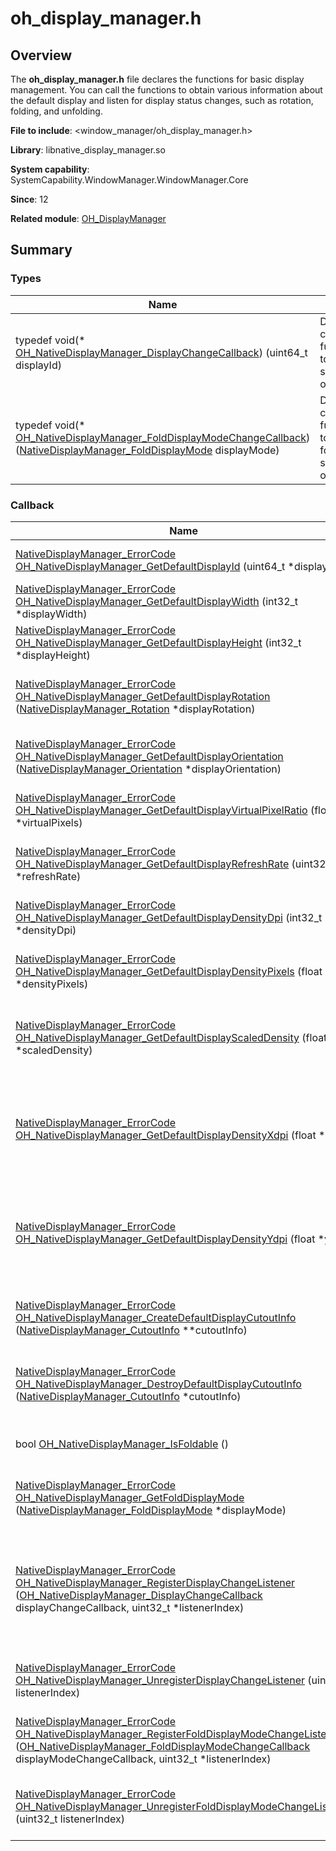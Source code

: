 # oh_display_manager.h


## Overview

The **oh_display_manager.h** file declares the functions for basic display management. You can call the functions to obtain various information about the default display and listen for display status changes, such as rotation, folding, and unfolding.

**File to include**: &lt;window_manager/oh_display_manager.h&gt;

**Library**: libnative_display_manager.so

**System capability**: SystemCapability.WindowManager.WindowManager.Core

**Since**: 12

**Related module**: [OH_DisplayManager](_o_h___display_manager.md)


## Summary


### Types

| Name| Description| 
| -------- | -------- |
| typedef void(\* [OH_NativeDisplayManager_DisplayChangeCallback](_o_h___display_manager.md#oh_nativedisplaymanager_displaychangecallback)) (uint64_t displayId) | Defines a callback function used to listen for status changes of a display.| 
| typedef void(\* [OH_NativeDisplayManager_FoldDisplayModeChangeCallback](_o_h___display_manager.md#oh_nativedisplaymanager_folddisplaymodechangecallback)) ([NativeDisplayManager_FoldDisplayMode](_o_h___display_manager.md#nativedisplaymanager_folddisplaymode) displayMode) | Defines a callback function used to listen for folded/unfolded state changes of a display.| 


### Callback

| Name| Description| 
| -------- | -------- |
| [NativeDisplayManager_ErrorCode](_o_h___display_manager.md#nativedisplaymanager_errorcode) [OH_NativeDisplayManager_GetDefaultDisplayId](_o_h___display_manager.md#oh_nativedisplaymanager_getdefaultdisplayid) (uint64_t \*displayId) | Obtains the ID of the default display.| 
| [NativeDisplayManager_ErrorCode](_o_h___display_manager.md#nativedisplaymanager_errorcode) [OH_NativeDisplayManager_GetDefaultDisplayWidth](_o_h___display_manager.md#oh_nativedisplaymanager_getdefaultdisplaywidth) (int32_t \*displayWidth) | Obtains the width of the default display.| 
| [NativeDisplayManager_ErrorCode](_o_h___display_manager.md#nativedisplaymanager_errorcode) [OH_NativeDisplayManager_GetDefaultDisplayHeight](_o_h___display_manager.md#oh_nativedisplaymanager_getdefaultdisplayheight) (int32_t \*displayHeight) | Obtains the height of the default display.| 
| [NativeDisplayManager_ErrorCode](_o_h___display_manager.md#nativedisplaymanager_errorcode) [OH_NativeDisplayManager_GetDefaultDisplayRotation](_o_h___display_manager.md#oh_nativedisplaymanager_getdefaultdisplayrotation) ([NativeDisplayManager_Rotation](_o_h___display_manager.md#nativedisplaymanager_rotation) \*displayRotation) | Obtains the clockwise rotation angle of the default display.| 
| [NativeDisplayManager_ErrorCode](_o_h___display_manager.md#nativedisplaymanager_errorcode) [OH_NativeDisplayManager_GetDefaultDisplayOrientation](_o_h___display_manager.md#oh_nativedisplaymanager_getdefaultdisplayorientation) ([NativeDisplayManager_Orientation](_o_h___display_manager.md#nativedisplaymanager_orientation) \*displayOrientation) | Obtains the orientation of the default display.| 
| [NativeDisplayManager_ErrorCode](_o_h___display_manager.md#nativedisplaymanager_errorcode) [OH_NativeDisplayManager_GetDefaultDisplayVirtualPixelRatio](_o_h___display_manager.md#oh_nativedisplaymanager_getdefaultdisplayvirtualpixelratio) (float \*virtualPixels) | Obtains the virtual pixel ratio of the default display.| 
| [NativeDisplayManager_ErrorCode](_o_h___display_manager.md#nativedisplaymanager_errorcode) [OH_NativeDisplayManager_GetDefaultDisplayRefreshRate](_o_h___display_manager.md#oh_nativedisplaymanager_getdefaultdisplayrefreshrate) (uint32_t \*refreshRate) | Obtains the refresh rate of the default display.| 
| [NativeDisplayManager_ErrorCode](_o_h___display_manager.md#nativedisplaymanager_errorcode) [OH_NativeDisplayManager_GetDefaultDisplayDensityDpi](_o_h___display_manager.md#oh_nativedisplaymanager_getdefaultdisplaydensitydpi) (int32_t \*densityDpi) | Obtains the physical pixel density of the default display.| 
| [NativeDisplayManager_ErrorCode](_o_h___display_manager.md#nativedisplaymanager_errorcode) [OH_NativeDisplayManager_GetDefaultDisplayDensityPixels](_o_h___display_manager.md#oh_nativedisplaymanager_getdefaultdisplaydensitypixels) (float \*densityPixels) | Obtains the logical pixel density of the default display.| 
| [NativeDisplayManager_ErrorCode](_o_h___display_manager.md#nativedisplaymanager_errorcode) [OH_NativeDisplayManager_GetDefaultDisplayScaledDensity](_o_h___display_manager.md#oh_nativedisplaymanager_getdefaultdisplayscaleddensity) (float \*scaledDensity) | Obtains the scale factor of the font displayed on the default display.| 
| [NativeDisplayManager_ErrorCode](_o_h___display_manager.md#nativedisplaymanager_errorcode) [OH_NativeDisplayManager_GetDefaultDisplayDensityXdpi](_o_h___display_manager.md#oh_nativedisplaymanager_getdefaultdisplaydensityxdpi) (float \*xDpi) | Obtains the number of physical pixels that are displayed horizontally per inch on the default display.| 
| [NativeDisplayManager_ErrorCode](_o_h___display_manager.md#nativedisplaymanager_errorcode) [OH_NativeDisplayManager_GetDefaultDisplayDensityYdpi](_o_h___display_manager.md#oh_nativedisplaymanager_getdefaultdisplaydensityydpi) (float \*yDpi) | Obtains the number of physical pixels that are displayed vertically per inch on the default display.| 
| [NativeDisplayManager_ErrorCode](_o_h___display_manager.md#nativedisplaymanager_errorcode) [OH_NativeDisplayManager_CreateDefaultDisplayCutoutInfo](_o_h___display_manager.md#oh_nativedisplaymanager_createdefaultdisplaycutoutinfo) ([NativeDisplayManager_CutoutInfo](_native_display_manager___cutout_info.md) \*\*cutoutInfo) | Obtains the cutout information of the default display.| 
| [NativeDisplayManager_ErrorCode](_o_h___display_manager.md#nativedisplaymanager_errorcode) [OH_NativeDisplayManager_DestroyDefaultDisplayCutoutInfo](_o_h___display_manager.md#oh_nativedisplaymanager_destroydefaultdisplaycutoutinfo) ([NativeDisplayManager_CutoutInfo](_native_display_manager___cutout_info.md) \*cutoutInfo) | Destroys the cutout information of the default display.| 
| bool [OH_NativeDisplayManager_IsFoldable](_o_h___display_manager.md#oh_nativedisplaymanager_isfoldable) () | Checks whether the device is foldable.| 
| [NativeDisplayManager_ErrorCode](_o_h___display_manager.md#nativedisplaymanager_errorcode) [OH_NativeDisplayManager_GetFoldDisplayMode](_o_h___display_manager.md#oh_nativedisplaymanager_getfolddisplaymode) ([NativeDisplayManager_FoldDisplayMode](_o_h___display_manager.md#nativedisplaymanager_folddisplaymode) \*displayMode) | Obtains the display mode of the foldable device.| 
| [NativeDisplayManager_ErrorCode](_o_h___display_manager.md#nativedisplaymanager_errorcode) [OH_NativeDisplayManager_RegisterDisplayChangeListener](_o_h___display_manager.md#oh_nativedisplaymanager_registerdisplaychangelistener) ([OH_NativeDisplayManager_DisplayChangeCallback](_o_h___display_manager.md#oh_nativedisplaymanager_displaychangecallback) displayChangeCallback, uint32_t \*listenerIndex) | Registers a listener for status changes (such as rotation, refresh rate, DPI, and resolution changes) of the display.| 
| [NativeDisplayManager_ErrorCode](_o_h___display_manager.md#nativedisplaymanager_errorcode) [OH_NativeDisplayManager_UnregisterDisplayChangeListener](_o_h___display_manager.md#oh_nativedisplaymanager_unregisterdisplaychangelistener) (uint32_t listenerIndex) | Cancels the listening for status changes of the display.| 
| [NativeDisplayManager_ErrorCode](_o_h___display_manager.md#nativedisplaymanager_errorcode) [OH_NativeDisplayManager_RegisterFoldDisplayModeChangeListener](_o_h___display_manager.md#oh_nativedisplaymanager_registerfolddisplaymodechangelistener) ([OH_NativeDisplayManager_FoldDisplayModeChangeCallback](_o_h___display_manager.md#oh_nativedisplaymanager_folddisplaymodechangecallback) displayModeChangeCallback, uint32_t \*listenerIndex) | Registers a listener for folded/unfolded state changes of the display.| 
| [NativeDisplayManager_ErrorCode](_o_h___display_manager.md#nativedisplaymanager_errorcode) [OH_NativeDisplayManager_UnregisterFoldDisplayModeChangeListener](_o_h___display_manager.md#oh_nativedisplaymanager_unregisterfolddisplaymodechangelistener) (uint32_t listenerIndex) | Cancels the listening for folded/unfolded state changes of the display.| 
